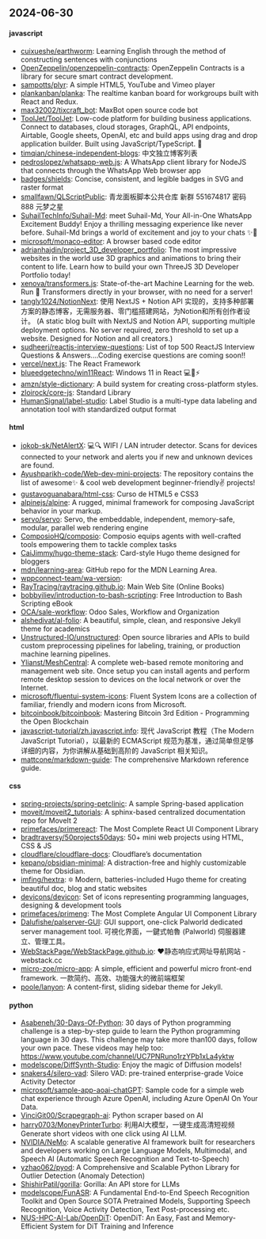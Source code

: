 ## 2024-06-30

#### javascript
* [cuixueshe/earthworm](https://github.com/cuixueshe/earthworm): Learning English through the method of constructing sentences with conjunctions
* [OpenZeppelin/openzeppelin-contracts](https://github.com/OpenZeppelin/openzeppelin-contracts): OpenZeppelin Contracts is a library for secure smart contract development.
* [sampotts/plyr](https://github.com/sampotts/plyr): A simple HTML5, YouTube and Vimeo player
* [plankanban/planka](https://github.com/plankanban/planka): The realtime kanban board for workgroups built with React and Redux.
* [max32002/tixcraft_bot](https://github.com/max32002/tixcraft_bot): MaxBot open source code bot
* [ToolJet/ToolJet](https://github.com/ToolJet/ToolJet): Low-code platform for building business applications. Connect to databases, cloud storages, GraphQL, API endpoints, Airtable, Google sheets, OpenAI, etc and build apps using drag and drop application builder. Built using JavaScript/TypeScript. 🚀
* [timqian/chinese-independent-blogs](https://github.com/timqian/chinese-independent-blogs): 中文独立博客列表
* [pedroslopez/whatsapp-web.js](https://github.com/pedroslopez/whatsapp-web.js): A WhatsApp client library for NodeJS that connects through the WhatsApp Web browser app
* [badges/shields](https://github.com/badges/shields): Concise, consistent, and legible badges in SVG and raster format
* [smallfawn/QLScriptPublic](https://github.com/smallfawn/QLScriptPublic): 青龙面板脚本公共仓库 新群 551674817 密码888 元梦之星
* [SuhailTechInfo/Suhail-Md](https://github.com/SuhailTechInfo/Suhail-Md): meet Suhail-Md, Your All-in-One WhatsApp Excitement Buddy! Enjoy a thrilling messaging experience like never before. Suhail-Md brings a world of excitement and joy to your chats ✨🤖
* [microsoft/monaco-editor](https://github.com/microsoft/monaco-editor): A browser based code editor
* [adrianhajdin/project_3D_developer_portfolio](https://github.com/adrianhajdin/project_3D_developer_portfolio): The most impressive websites in the world use 3D graphics and animations to bring their content to life. Learn how to build your own ThreeJS 3D Developer Portfolio today!
* [xenova/transformers.js](https://github.com/xenova/transformers.js): State-of-the-art Machine Learning for the web. Run 🤗 Transformers directly in your browser, with no need for a server!
* [tangly1024/NotionNext](https://github.com/tangly1024/NotionNext): 使用 NextJS + Notion API 实现的，支持多种部署方案的静态博客，无需服务器、零门槛搭建网站，为Notion和所有创作者设计。 (A static blog built with NextJS and Notion API, supporting multiple deployment options. No server required, zero threshold to set up a website. Designed for Notion and all creators.)
* [sudheerj/reactjs-interview-questions](https://github.com/sudheerj/reactjs-interview-questions): List of top 500 ReactJS Interview Questions & Answers....Coding exercise questions are coming soon!!
* [vercel/next.js](https://github.com/vercel/next.js): The React Framework
* [blueedgetechno/win11React](https://github.com/blueedgetechno/win11React): Windows 11 in React 💻🌈⚡
* [amzn/style-dictionary](https://github.com/amzn/style-dictionary): A build system for creating cross-platform styles.
* [zloirock/core-js](https://github.com/zloirock/core-js): Standard Library
* [HumanSignal/label-studio](https://github.com/HumanSignal/label-studio): Label Studio is a multi-type data labeling and annotation tool with standardized output format

#### html
* [jokob-sk/NetAlertX](https://github.com/jokob-sk/NetAlertX): 💻🔍 WIFI / LAN intruder detector. Scans for devices connected to your network and alerts you if new and unknown devices are found.
* [Ayushparikh-code/Web-dev-mini-projects](https://github.com/Ayushparikh-code/Web-dev-mini-projects): The repository contains the list of awesome✨ & cool web development beginner-friendly✌️ projects!
* [gustavoguanabara/html-css](https://github.com/gustavoguanabara/html-css): Curso de HTML5 e CSS3
* [alpinejs/alpine](https://github.com/alpinejs/alpine): A rugged, minimal framework for composing JavaScript behavior in your markup.
* [servo/servo](https://github.com/servo/servo): Servo, the embeddable, independent, memory-safe, modular, parallel web rendering engine
* [ComposioHQ/composio](https://github.com/ComposioHQ/composio): Composio equips agents with well-crafted tools empowering them to tackle complex tasks
* [CaiJimmy/hugo-theme-stack](https://github.com/CaiJimmy/hugo-theme-stack): Card-style Hugo theme designed for bloggers
* [mdn/learning-area](https://github.com/mdn/learning-area): GitHub repo for the MDN Learning Area.
* [wppconnect-team/wa-version](https://github.com/wppconnect-team/wa-version): 
* [RayTracing/raytracing.github.io](https://github.com/RayTracing/raytracing.github.io): Main Web Site (Online Books)
* [bobbyiliev/introduction-to-bash-scripting](https://github.com/bobbyiliev/introduction-to-bash-scripting): Free Introduction to Bash Scripting eBook
* [OCA/sale-workflow](https://github.com/OCA/sale-workflow): Odoo Sales, Workflow and Organization
* [alshedivat/al-folio](https://github.com/alshedivat/al-folio): A beautiful, simple, clean, and responsive Jekyll theme for academics
* [Unstructured-IO/unstructured](https://github.com/Unstructured-IO/unstructured): Open source libraries and APIs to build custom preprocessing pipelines for labeling, training, or production machine learning pipelines.
* [Ylianst/MeshCentral](https://github.com/Ylianst/MeshCentral): A complete web-based remote monitoring and management web site. Once setup you can install agents and perform remote desktop session to devices on the local network or over the Internet.
* [microsoft/fluentui-system-icons](https://github.com/microsoft/fluentui-system-icons): Fluent System Icons are a collection of familiar, friendly and modern icons from Microsoft.
* [bitcoinbook/bitcoinbook](https://github.com/bitcoinbook/bitcoinbook): Mastering Bitcoin 3rd Edition - Programming the Open Blockchain
* [javascript-tutorial/zh.javascript.info](https://github.com/javascript-tutorial/zh.javascript.info): 现代 JavaScript 教程（The Modern JavaScript Tutorial），以最新的 ECMAScript 规范为基准，通过简单但足够详细的内容，为你讲解从基础到高阶的 JavaScript 相关知识。
* [mattcone/markdown-guide](https://github.com/mattcone/markdown-guide): The comprehensive Markdown reference guide.

#### css
* [spring-projects/spring-petclinic](https://github.com/spring-projects/spring-petclinic): A sample Spring-based application
* [moveit/moveit2_tutorials](https://github.com/moveit/moveit2_tutorials): A sphinx-based centralized documentation repo for MoveIt 2
* [primefaces/primereact](https://github.com/primefaces/primereact): The Most Complete React UI Component Library
* [bradtraversy/50projects50days](https://github.com/bradtraversy/50projects50days): 50+ mini web projects using HTML, CSS & JS
* [cloudflare/cloudflare-docs](https://github.com/cloudflare/cloudflare-docs): Cloudflare’s documentation
* [kepano/obsidian-minimal](https://github.com/kepano/obsidian-minimal): A distraction-free and highly customizable theme for Obsidian.
* [imfing/hextra](https://github.com/imfing/hextra): 🔯 Modern, batteries-included Hugo theme for creating beautiful doc, blog and static websites
* [devicons/devicon](https://github.com/devicons/devicon): Set of icons representing programming languages, designing & development tools
* [primefaces/primeng](https://github.com/primefaces/primeng): The Most Complete Angular UI Component Library
* [Dalufishe/palserver-GUI](https://github.com/Dalufishe/palserver-GUI): GUI support, one-click Palworld dedicated server management tool. 可視化界面，一鍵式帕魯 (Palworld) 伺服器建立、管理工具。
* [WebStackPage/WebStackPage.github.io](https://github.com/WebStackPage/WebStackPage.github.io): ❤️静态响应式网址导航网站 - webstack.cc
* [micro-zoe/micro-app](https://github.com/micro-zoe/micro-app): A simple, efficient and powerful micro front-end framework. 一款简约、高效、功能强大的微前端框架
* [poole/lanyon](https://github.com/poole/lanyon): A content-first, sliding sidebar theme for Jekyll.

#### python
* [Asabeneh/30-Days-Of-Python](https://github.com/Asabeneh/30-Days-Of-Python): 30 days of Python programming challenge is a step-by-step guide to learn the Python programming language in 30 days. This challenge may take more than100 days, follow your own pace. These videos may help too: https://www.youtube.com/channel/UC7PNRuno1rzYPb1xLa4yktw
* [modelscope/DiffSynth-Studio](https://github.com/modelscope/DiffSynth-Studio): Enjoy the magic of Diffusion models!
* [snakers4/silero-vad](https://github.com/snakers4/silero-vad): Silero VAD: pre-trained enterprise-grade Voice Activity Detector
* [microsoft/sample-app-aoai-chatGPT](https://github.com/microsoft/sample-app-aoai-chatGPT): Sample code for a simple web chat experience through Azure OpenAI, including Azure OpenAI On Your Data.
* [VinciGit00/Scrapegraph-ai](https://github.com/VinciGit00/Scrapegraph-ai): Python scraper based on AI
* [harry0703/MoneyPrinterTurbo](https://github.com/harry0703/MoneyPrinterTurbo): 利用AI大模型，一键生成高清短视频 Generate short videos with one click using AI LLM.
* [NVIDIA/NeMo](https://github.com/NVIDIA/NeMo): A scalable generative AI framework built for researchers and developers working on Large Language Models, Multimodal, and Speech AI (Automatic Speech Recognition and Text-to-Speech)
* [yzhao062/pyod](https://github.com/yzhao062/pyod): A Comprehensive and Scalable Python Library for Outlier Detection (Anomaly Detection)
* [ShishirPatil/gorilla](https://github.com/ShishirPatil/gorilla): Gorilla: An API store for LLMs
* [modelscope/FunASR](https://github.com/modelscope/FunASR): A Fundamental End-to-End Speech Recognition Toolkit and Open Source SOTA Pretrained Models, Supporting Speech Recognition, Voice Activity Detection, Text Post-processing etc.
* [NUS-HPC-AI-Lab/OpenDiT](https://github.com/NUS-HPC-AI-Lab/OpenDiT): OpenDiT: An Easy, Fast and Memory-Efficient System for DiT Training and Inference
